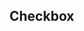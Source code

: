 ## Checkbox
<br>
<su-checkbox v-model="bike" label="Bike"></su-checkbox>
<su-checkbox v-model="car" label="Car"></su-checkbox>

<script>
import Vue from 'vue'
export default {
	data () {
        return {
            bike: false,
			car: true
        }
    }
}
</script>
